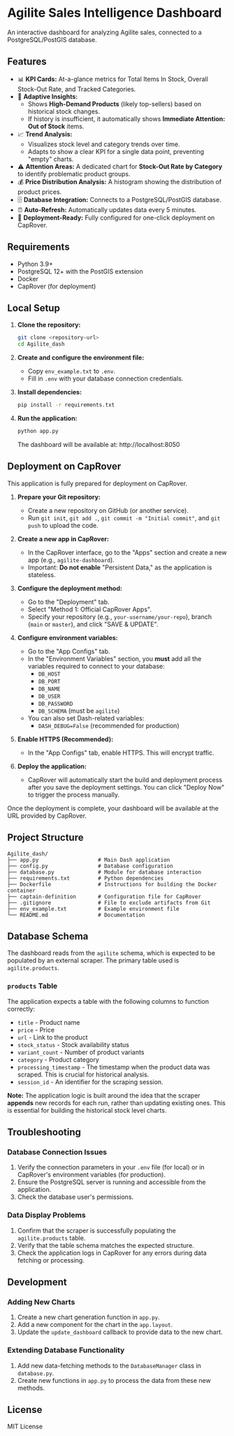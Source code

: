 # Agilite Sales Intelligence Dashboard

An interactive dashboard for analyzing Agilite sales, connected to a PostgreSQL/PostGIS database.

## Features

- 📊 **KPI Cards:** At-a-glance metrics for Total Items In Stock, Overall Stock-Out Rate, and Tracked Categories.
- 🧠 **Adaptive Insights:**
    - Shows **High-Demand Products** (likely top-sellers) based on historical stock changes.
    - If history is insufficient, it automatically shows **Immediate Attention: Out of Stock** items.
- 📈 **Trend Analysis:**
    - Visualizes stock level and category trends over time.
    - Adapts to show a clear KPI for a single data point, preventing "empty" charts.
- ⚠️ **Attention Areas:** A dedicated chart for **Stock-Out Rate by Category** to identify problematic product groups.
- 💰 **Price Distribution Analysis:** A histogram showing the distribution of product prices.
- 🗄️ **Database Integration:** Connects to a PostgreSQL/PostGIS database.
- ⏰ **Auto-Refresh:** Automatically updates data every 5 minutes.
- 🚀 **Deployment-Ready:** Fully configured for one-click deployment on CapRover.

## Requirements

- Python 3.9+
- PostgreSQL 12+ with the PostGIS extension
- Docker
- CapRover (for deployment)

## Local Setup

1.  **Clone the repository:**
    ```bash
    git clone <repository-url>
    cd Agilite_dash
    ```

2.  **Create and configure the environment file:**
    -   Copy `env_example.txt` to `.env`.
    -   Fill in `.env` with your database connection credentials.

3.  **Install dependencies:**
    ```bash
    pip install -r requirements.txt
    ```

4.  **Run the application:**
    ```bash
    python app.py
    ```
    The dashboard will be available at: http://localhost:8050

## Deployment on CapRover

This application is fully prepared for deployment on CapRover.

1.  **Prepare your Git repository:**
    -   Create a new repository on GitHub (or another service).
    -   Run `git init`, `git add .`, `git commit -m "Initial commit"`, and `git push` to upload the code.

2.  **Create a new app in CapRover:**
    -   In the CapRover interface, go to the "Apps" section and create a new app (e.g., `agilite-dashboard`).
    -   Important: **Do not enable** "Persistent Data," as the application is stateless.

3.  **Configure the deployment method:**
    -   Go to the "Deployment" tab.
    -   Select "Method 1: Official CapRover Apps".
    -   Specify your repository (e.g., `your-username/your-repo`), branch (`main` or `master`), and click "SAVE & UPDATE".

4.  **Configure environment variables:**
    -   Go to the "App Configs" tab.
    -   In the "Environment Variables" section, you **must** add all the variables required to connect to your database:
        -   `DB_HOST`
        -   `DB_PORT`
        -   `DB_NAME`
        -   `DB_USER`
        -   `DB_PASSWORD`
        -   `DB_SCHEMA` (must be `agilite`)
    -   You can also set Dash-related variables:
        -   `DASH_DEBUG=False` (recommended for production)

5.  **Enable HTTPS (Recommended):**
    -   In the "App Configs" tab, enable HTTPS. This will encrypt traffic.

6.  **Deploy the application:**
    -   CapRover will automatically start the build and deployment process after you save the deployment settings. You can click "Deploy Now" to trigger the process manually.

Once the deployment is complete, your dashboard will be available at the URL provided by CapRover.

## Project Structure

```
Agilite_dash/
├── app.py                   # Main Dash application
├── config.py                # Database configuration
├── database.py              # Module for database interaction
├── requirements.txt         # Python dependencies
├── Dockerfile               # Instructions for building the Docker container
├── captain-definition       # Configuration file for CapRover
├── .gitignore               # File to exclude artifacts from Git
├── env_example.txt          # Example environment file
└── README.md                # Documentation
```
## Database Schema

The dashboard reads from the `agilite` schema, which is expected to be populated by an external scraper. The primary table used is `agilite.products`.

### `products` Table
The application expects a table with the following columns to function correctly:
- `title` - Product name
- `price` - Price
- `url` - Link to the product
- `stock_status` - Stock availability status
- `variant_count` - Number of product variants
- `category` - Product category
- `processing_timestamp` - The timestamp when the product data was scraped. This is crucial for historical analysis.
- `session_id` - An identifier for the scraping session.

**Note:** The application logic is built around the idea that the scraper **appends** new records for each run, rather than updating existing ones. This is essential for building the historical stock level charts.

## Troubleshooting

### Database Connection Issues

1.  Verify the connection parameters in your `.env` file (for local) or in CapRover's environment variables (for production).
2.  Ensure the PostgreSQL server is running and accessible from the application.
3.  Check the database user's permissions.

### Data Display Problems

1.  Confirm that the scraper is successfully populating the `agilite.products` table.
2.  Verify that the table schema matches the expected structure.
3.  Check the application logs in CapRover for any errors during data fetching or processing.

## Development

### Adding New Charts

1.  Create a new chart generation function in `app.py`.
2.  Add a new component for the chart in the `app.layout`.
3.  Update the `update_dashboard` callback to provide data to the new chart.

### Extending Database Functionality

1.  Add new data-fetching methods to the `DatabaseManager` class in `database.py`.
2.  Create new functions in `app.py` to process the data from these new methods.

## License

MIT License 